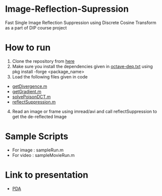 # Image-Reflection-Supression
Fast Single Image Reflection Suppression using Discrete Cosine Transform as a part of DIP course project

# How to run
1. Clone the repository from [here](https://github.com/kUSHAL0601/Image-Reflection-Supression.git)
2. Make sure you install the dependencies given in [octave-dep.txt](./octave-dep.txt) using pkg install -forge <package_name>
3. Load the following files given in code
  + [getDivergence.m](./code/getDivergence.m)
  + [getGradient.m](./code/getGradient.m)
  + [solvePoisonDCT.m](./code/solvePoisonDCT.m)
  + [reflectSuppression.m](./code/reflectSuppression.m)
4. Read an image or frame using imread/avi and call reflectSuppression to get the de-reflected Image

# Sample Scripts
+ For image : sampleRun.m
+ For video : sampleMovieRun.m

# Link to presentation
+ [PDA]()
